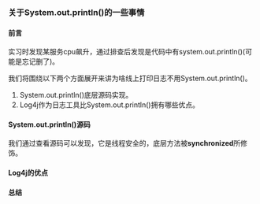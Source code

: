 ### 关于System.out.println()的一些事情
#### 前言
实习时发现某服务cpu飙升，通过排查后发现是代码中有system.out.println()(可能是忘记删了)。

我们将围绕以下两个方面展开来讲为啥线上打印日志不用System.out.println()。
1. System.out.println()底层源码实现。
2. Log4j作为日志工具比System.out.println()拥有哪些优点。

#### System.out.println()源码
我们通过查看源码可以发现，它是线程安全的，底层方法被**synchronized**所修饰。


#### Log4j的优点


#### 总结 

